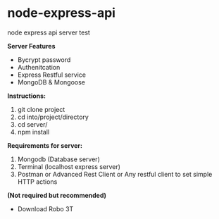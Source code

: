 # node-express-api
node express api server test

**Server Features**
 - Bycrypt password
 - Authenitcation
 - Express Restful service
 - MongoDB & Mongoose

**Instructions:**
1. git clone project
2. cd into/project/directory
3. cd server/
4. npm install

**Requirements for server:**
1. Mongodb (Database server)
2. Terminal (localhost express server)
3. Postman or Advanced Rest Client or Any restful client to set simple HTTP actions

**(Not required but recommended)**
- Download Robo 3T
